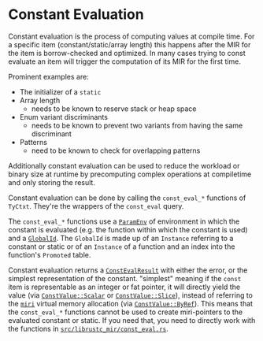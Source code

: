 # Constant Evaluation

Constant evaluation is the process of computing values at compile time. For a
specific item (constant/static/array length) this happens after the MIR for the
item is borrow-checked and optimized. In many cases trying to const evaluate an
item will trigger the computation of its MIR for the first time.

Prominent examples are:

* The initializer of a `static`
* Array length
    * needs to be known to reserve stack or heap space
* Enum variant discriminants
    * needs to be known to prevent two variants from having the same
      discriminant
* Patterns
    * need to be known to check for overlapping patterns

Additionally constant evaluation can be used to reduce the workload or binary
size at runtime by precomputing complex operations at compiletime and only
storing the result.

Constant evaluation can be done by calling the `const_eval_*` functions of `TyCtxt`.
They're the wrappers of the `const_eval` query.

The `const_eval_*` functions use a [`ParamEnv`](./param_env.html) of environment
in which the constant is evaluated (e.g. the function within which the constant is used)
and a [`GlobalId`]. The `GlobalId` is made up of an `Instance` referring to a constant
or static or of an `Instance` of a function and an index into the function's `Promoted` table.

Constant evaluation returns a [`ConstEvalResult`] with either the error, or the simplest
representation of the constant. "simplest" meaning if the `const` item is representable as an
integer or fat pointer, it will directly yield the value (via [`ConstValue::Scalar`]
or [`ConstValue::Slice`]), instead of referring to the [`miri`](./miri.html) virtual
memory allocation (via [`ConstValue::ByRef`]). This means that the `const_eval_*`
functions cannot be used to create miri-pointers to the evaluated constant or
static. If you need that, you need to directly work with the functions in
[`src/librustc_mir/const_eval.rs`].

[`GlobalId`]: https://doc.rust-lang.org/nightly/nightly-rustc/rustc_middle/mir/interpret/struct.GlobalId.html
[`ConstValue::Scalar`]: https://doc.rust-lang.org/nightly/nightly-rustc/rustc_middle/mir/interpret/value/enum.ConstValue.html#variant.Scalar
[`ConstValue::Slice`]: https://doc.rust-lang.org/nightly/nightly-rustc/rustc_middle/mir/interpret/value/enum.ConstValue.html#variant.Slice
[`ConstValue::ByRef`]: https://doc.rust-lang.org/nightly/nightly-rustc/rustc_middle/mir/interpret/value/enum.ConstValue.html#variant.ByRef
[`ConstEvalResult`]: https://doc.rust-lang.org/nightly/nightly-rustc/rustc_middle/mir/interpret/error/type.ConstEvalResult.html
[`src/librustc_mir/const_eval.rs`]: https://doc.rust-lang.org/nightly/nightly-rustc/rustc_mir/const_eval/index.html
